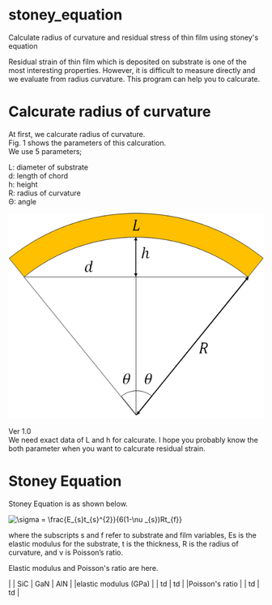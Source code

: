 # stoney_equation
Calculate radius of curvature and residual stress of thin film using stoney's equation

Residual strain of thin film which is deposited on substrate is one of the most interesting properties.
However, it is difficult to measure directly and we evaluate from radius curvature.
This program can help you to calcurate.

# Calcurate radius of curvature
At first, we calcurate radius of curvature.  
Fig. 1 shows the parameters of this calcuration.  
We use 5 parameters;

L: diameter of substrate  
d: length of chord  
h: height  
R: radius of curvature  
Θ: angle  

![Fig1](images/fig1.png)

Ver 1.0  
We need exact data of L and h for calcurate.
I hope you probably know the both parameter when you want to calcurate residual strain.

# Stoney Equation
Stoney Equation is as shown below.

<img src="https://latex.codecogs.com/svg.image?\sigma&space;=&space;\frac{E_{s}t_{s}^{2}}{6(1-\nu&space;_{s})Rt_{f}}" title="\sigma = \frac{E_{s}t_{s}^{2}}{6(1-\nu _{s})Rt_{f}}" />

where the subscripts s and f refer to substrate and film variables, Es is the elastic modulus for the substrate, t is the thickness, R is the radius of curvature, and ν is Poisson’s ratio.

Elastic modulus and Poisson's ratio are here.

| | SiC | GaN | AlN |
|elastic modulus (GPa) |  | td | td |
|Poisson's ratio |  | td | td |

